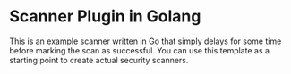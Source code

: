# Scanner Plugin in Golang

This is an example scanner written in Go that simply delays for some time before marking the scan as successful.
You can use this template as a starting point to create actual security scanners.
